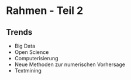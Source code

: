 



# Rahmen - Teil 2





## Trends

- Big Data
- Open Science
- Computerisierung
- Neue Methoden zur numerischen Vorhersage
- Textmining

